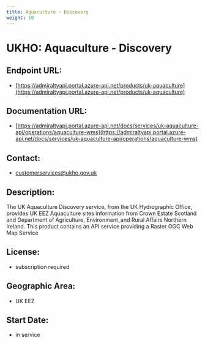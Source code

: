 ```yaml
---
title: Aquaculture - Discovery
weight: 10
---
```


# UKHO: Aquaculture - Discovery

## Endpoint URL:
 - [https://admiraltyapi.portal.azure-api.net/products/uk-aquaculture](https://admiraltyapi.portal.azure-api.net/products/uk-aquaculture)

## Documentation URL:
 - [https://admiraltyapi.portal.azure-api.net/docs/services/uk-aquaculture-api/operations/aquaculture-wms](https://admiraltyapi.portal.azure-api.net/docs/services/uk-aquaculture-api/operations/aquaculture-wms)

## Contact:
 - [customerservices@ukho.gov.uk](mailto:customerservices@ukho.gov.uk)

## Description:
The UK Aquaculture Discovery service, from the UK Hydrographic Office, provides UK EEZ Aquaculture sites information from Crown Estate Scotland and Department of Agriculture, Environment_and Rural Affairs Northern Ireland. This product contains an API service providing a Raster OGC Web Map Service

## License:
 - subscription required

## Geographic Area:
 - UK EEZ

## Start Date:
 - in service


